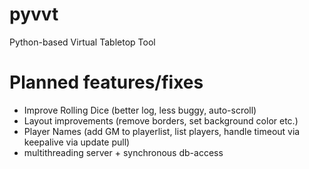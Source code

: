 # pyvvt
Python-based Virtual Tabletop Tool


# Planned features/fixes
- Improve Rolling Dice (better log, less buggy, auto-scroll)
- Layout improvements (remove borders, set background color etc.)
- Player Names (add GM to playerlist, list players, handle timeout via keepalive via update pull)
- multithreading server + synchronous db-access

